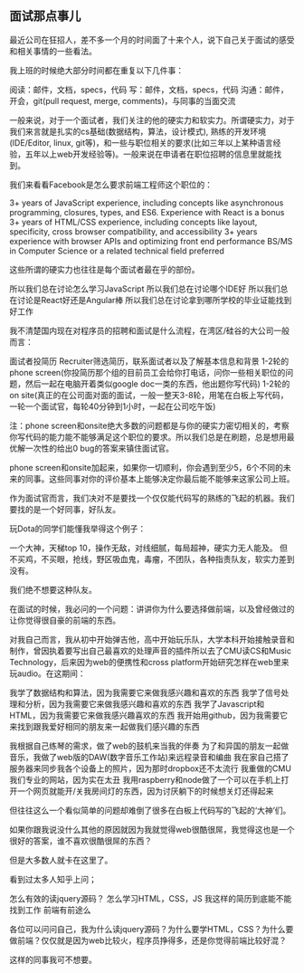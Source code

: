 ## 面试那点事儿

最近公司在狂招人，差不多一个月的时间面了十来个人，说下自己关于面试的感受和相关事情的一些看法。

我上班的时候绝大部分时间都在重复以下几件事：

阅读：邮件，文档，specs，代码
写：邮件，文档，specs，代码
沟通：邮件，开会，git(pull request, merge, comments)，与同事的当面交流

一般来说，对于一个面试者，我们关注的他的硬实力和软实力。所谓硬实力，对于我们来言就是扎实的cs基础(数据结构，算法，设计模式), 熟练的开发环境(IDE/Editor, linux, git等)，和一些与职位相关的要求(比如三年以上某种语言经验，五年以上web开发经验等)。一般来说在申请者在职位招聘的信息里就能找到。

我们来看看Facebook是怎么要求前端工程师这个职位的：

3+ years of JavaScript experience, including concepts like asynchronous programming, closures, types, and ES6. Experience with React is a bonus
3+ years of HTML/CSS experience, including concepts like layout, specificity, cross browser compatibility, and accessibility
3+ years experience with browser APIs and optimizing front end performance
BS/MS in Computer Science or a related technical field preferred

这些所谓的硬实力也往往是每个面试者最在乎的部份。

所以我们总在讨论怎么学习JavaScript
所以我们总在讨论哪个IDE好
所以我们总在讨论是React好还是Angular棒
所以我们总在讨论拿到哪所学校的毕业证能找到好工作

我不清楚国内现在对程序员的招聘和面试是什么流程，在湾区/硅谷的大公司一般而言：

面试者投简历
Recruiter筛选简历，联系面试者以及了解基本信息和背景
1-2轮的phone screen(你投简历那个组的目前员工会给你打电话，问你一些相关职位的问题，然后一起在电脑开着类似google doc一类的东西，他出题你写代码)
1-2轮的on site(真正的在公司面对面的面试，一般一整天3-8轮，用笔在白板上写代码，一轮一个面试官，每轮40分钟到1小时，一起在公司吃午饭)

注：phone screen和onsite绝大多数的问题都是与你的硬实力密切相关的，考察你写代码的能力能不能够满足这个职位的要求。所以我们总是在刷题，总是想用最优解一次性的给出0 bug的答案来镇住面试官。

phone screen和onsite加起来，如果你一切顺利，你会遇到至少5，6个不同的未来的同事。这些同事对你的评价基本上能够决定你最后能不能够来这家公司上班。

作为面试官而言，我们决对不是要找一个仅仅能代码写的熟练的飞起的机器。我们要找的是一个好同事，好队友。

玩Dota的同学们能懂我举得这个例子：

一个大神，天梯top 10，操作无敌，对线细腻，每局超神，硬实力无人能及。
但不买鸡，不买眼，抢线，野区吸血鬼，毒瘤，不团队，各种指责队友，软实力差到没有。

我们绝不想要这种队友。

在面试的时候，我必问的一个问题：讲讲你为什么要选择做前端，以及曾经做过的让你觉得很自豪的前端的东西。

对我自己而言，我从初中开始弹吉他，高中开始玩乐队，大学本科开始接触录音和制作，曾因执着要写出自己最喜欢的处理声音的插件所以去了CMU读CS和Music Technology，后来因为web的便携性和cross platform开始研究怎样在web里来玩audio。在这期间：

我学了数据结构和算法，因为我需要它来做我感兴趣和喜欢的东西
我学了信号处理和分析，因为我需要它来做我感兴趣和喜欢的东西
我学了Javascript和HTML，因为我需要它来做我感兴趣喜欢的东西
我开始用github，因为我需要它来找到跟我爱好相同的朋友来一起做我们感兴趣的东西

我根据自己练琴的需求，做了web的鼓机来当我的伴奏
为了和异国的朋友一起做音乐，我做了web版的DAW(数字音乐工作站)来远程录音和编曲
我在家自己搭了服务器来同步我各个设备上的照片，因为那时dropbox还不太流行
我重做的CMU我们专业的网站，因为实在太丑
我用raspberry和node做了一个可以在手机上打开一个网页就能开/关我房间灯的东西，因为讨厌躺下的时候想关灯还得起来

但往往这么一个看似简单的问题却难倒了很多在白板上代码写的飞起的‘大神’们。

如果你跟我说没什么其他的原因就因为我就觉得web很酷很屌，我觉得这也是一个很好的答案，谁不喜欢很酷很屌的东西？

但是大多数人就卡在这里了。

看到过太多人知乎上问；

怎么有效的读jquery源码？
怎么学习HTML，CSS，JS
我这样的简历到底能不能找到工作
前端有前途么

各位可以问问自己，我为什么读jquery源码？为什么要学HTML，CSS？为什么要做前端？仅仅就是因为web比较火，程序员挣得多，还是你觉得前端比较好混？

这样的同事我可不想要。
